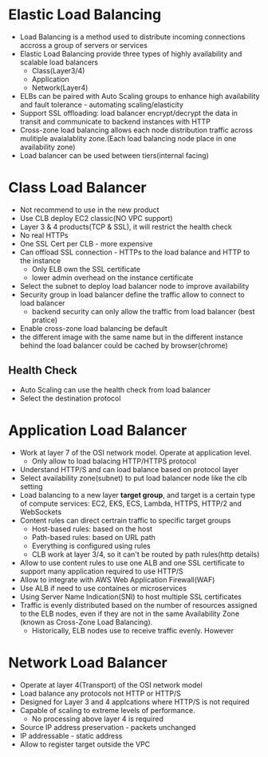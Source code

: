 # Elastic Load Balancing
* Load Balancing is a method used to distribute incoming connections accross a group of servers or services
* Elastic Load Balancing provide three types of highly availability and scalable load balancers
  * Class(Layer3/4)
  * Application
  * Network(Layer4)
* ELBs can be paired with Auto Scaling groups to enhance high availability and fault tolerance - automating scaling/elasticity
* Support SSL offloading: load balancer encrypt/decrypt the data in transit and communicate to backend instances with HTTP
* Cross-zone load balancing allows each node distribution traffic across mulitiple avaialablity zone.(Each load balancing node place in one availability zone)
* Load balancer can be used between tiers(internal facing)

# Class Load Balancer
* Not recommend to use in the new product
* Use CLB deploy EC2 classic(NO VPC support)
* Layer 3 & 4 products(TCP & SSL), it will restrict the health check
* No real HTTPs
* One SSL Cert per CLB - more expensive
* Can offload SSL connection - HTTPs to the load balance and HTTP to the instance
  * Only ELB own the SSL certificate
  * lower admin overhead on the instance certificate
* Select the subnet to deploy load balancer node to improve availability
* Security group in load balancer define the traffic allow to connect to load balancer
  * backend security can only allow the traffic from load balancer (best pratice)
* Enable cross-zone load balancing be default
* the different image with the same name but in the different instance behind the load balancer could be cached by browser(chrome)

## Health Check
* Auto Scaling can use the health check from load balancer
* Select the destination protocol

# Application Load Balancer
* Work at layer 7 of the OSI network model. Operate at application level.
  * Only allow to load balacing HTTP/HTTPS protocol 
* Understand HTTP/S and can load balance based on protocol layer
* Select availability zone(subnet) to put load balancer node like the clb setting
* Load balancing to a new layer **target group**, and target is a certain type of compute services: EC2, EKS, ECS, Lambda, HTTPS, HTTP/2 and WebSockets
* Content rules can direct certrain traffic to specific target groups
  * Host-based rules: based on the host
  * Path-based rules: based on URL path
  * Everything is configured using rules
  * CLB work at layer 3/4, so it can't be routed by path rules(http details)
* Allow to use content rules to use one ALB and one SSL certificate to support many application required to use HTTP/S 
* Allow to integrate with AWS Web Application Firewall(WAF)
* Use ALB if need to use containes or microservices
* Using Server Name Indication(SNI) to host multiple SSL certificates
* Traffic is evenly distributed based on the number of resources assigned to the ELB nodes, even if they are not in the same Availability Zone (known as Cross-Zone Load Balancing).
  * Historically, ELB nodes use to receive traffic evenly. However

# Network Load Balancer
* Operate at layer 4(Transport) of the OSI network model
* Load balance any protocols not HTTP or HTTP/S
* Designed for Layer 3 and 4 applcations where HTTP/S is not required
* Capable of scaling to extreme levels of performance.
  * No processing above layer 4 is required
* Source IP address preservation - packets unchanged
* IP addressable - static address
* Allow to register target outside the VPC